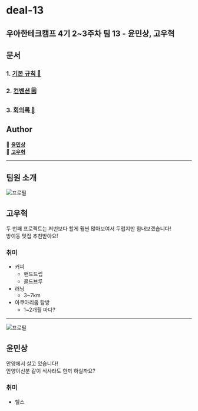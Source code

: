 # deal-13

## 우아한테크캠프 4기 2~3주차 팀 13 - 윤민상, 고우혁

## 문서
### 1. [기본 규칙 📏](https://github.com/woowa-techcamp-2021/deal-13/wiki/Rule)
### 2. [컨벤션 🗒️](https://github.com/woowa-techcamp-2021/deal-13/wiki/%EC%BB%A8%EB%B2%A4%EC%85%98)
### 3. [회의록 📖](https://github.com/woowa-techcamp-2021/deal-13/wiki/%ED%9A%8C%EC%9D%98%EB%A1%9D)

## Author

👤 [**윤민상**](https://github.com/yoonminsang)  
👤 [**고우혁**](https://github.com/kowoohyuk)

---

## 팀원 소개

![프로필](https://user-images.githubusercontent.com/45394360/124929654-a4f2cd00-e03b-11eb-935d-895fdc193c68.jpg)

## 고우혁

두 번째 프로젝트는 저번보다 할게 훨씬 많아보여서 두렵지만 힘내보겠습니다!  
방이동 맛집 추천받아요!

### 취미
- 커피
  - 핸드드립
  - 콜드브루
- 러닝
  - 3~7km
- 아쿠아리움 탐방
  - 1~2개월 마다?

---
![프로필](https://ca.slack-edge.com/T01B3TZ421W-U027806QXAQ-fa6a45f079cc-512)

## 윤민상

안양에서 살고 있습니다!  
안양이신분 같이 식사라도 한끼 하실까요?

### 취미 

- 헬스
